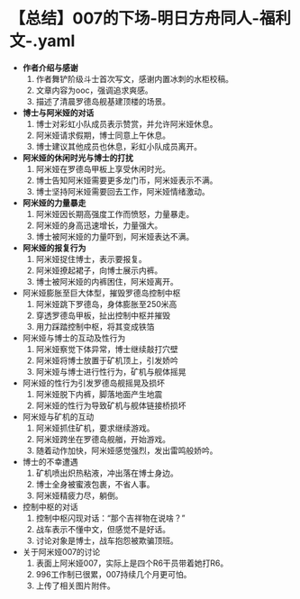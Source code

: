 # 【总结】007的下场-明日方舟同人-福利文-.yaml

-   **作者介绍与感谢**
    1.  作者舞铲阶级斗士首次写文，感谢内置冰刺的水柜校稿。
    2.  文章内容为ooc，强调追求爽感。
    3.  描述了清晨罗德岛舰基建顶楼的场景。
-   **博士与阿米娅的对话**
    1.  博士对彩虹小队成员表示赞赏，并允许阿米娅休息。
    2.  阿米娅请求假期，博士同意上午休息。
    3.  博士建议其他成员也休息，彩虹小队成员离开。
-   **阿米娅的休闲时光与博士的打扰**
    1.  阿米娅在罗德岛甲板上享受休闲时光。
    2.  博士告知阿米娅需要更多龙门币，阿米娅表示不满。
    3.  博士坚持阿米娅需要回去工作，阿米娅情绪激动。
-   **阿米娅的力量暴走**
    1.  阿米娅因长期高强度工作而愤怒，力量暴走。
    2.  阿米娅的身高迅速增长，力量强大。
    3.  博士被阿米娅的力量吓到，阿米娅表达不满。
-   **阿米娅的报复行为**
    1.  阿米娅捉住博士，表示要报复。
    2.  阿米娅撩起裙子，向博士展示内裤。
    3.  博士被阿米娅的内裤困住，阿米娅离开。
-   阿米娅膨胀至巨大体型，摧毁罗德岛控制中枢
    1.  阿米娅跳下罗德岛，身体膨胀至250米高
    2.  穿透罗德岛甲板，扯出控制中枢并摧毁
    3.  用力踩踏控制中枢，将其变成铁箔
-   阿米娅与博士的互动及性行为
    1.  阿米娅察觉下体异常，博士继续敲打穴壁
    2.  阿米娅将博士放置于矿机顶上，引发娇吟
    3.  阿米娅与博士进行性行为，矿机与舰体摇晃
-   阿米娅的性行为引发罗德岛舰摇晃及损坏
    1.  阿米娅脱下内裤，脚落地面产生地震
    2.  阿米娅的性行为导致矿机与舰体链接桥损坏
-   阿米娅与矿机的互动
    1.  阿米娅抓住矿机，要求继续游戏。
    2.  阿米娅跨坐在罗德岛舰艏，开始游戏。
    3.  随着动作加快，阿米娅感觉强烈，发出雷鸣般娇吟。
-   博士的不幸遭遇
    1.  矿机喷出炽热粘液，冲出落在博士身边。
    2.  博士全身被蜜液包裹，不省人事。
    3.  阿米娅精疲力尽，躺倒。
-   控制中枢的对话
    1.  控制中枢闪现对话：“那个吉祥物在说啥？”
    2.  战车表示不懂中文，但感觉不是好话。
    3.  讨论对象是博士，战车抱怨被欺骗顶班。
-   关于阿米娅007的讨论
    1.  表面上阿米娅007，实际上是四个R6干员带着她打R6。
    2.  996工作制已很累，007持续几个月更可怕。
    3.  上传了相关图片附件。